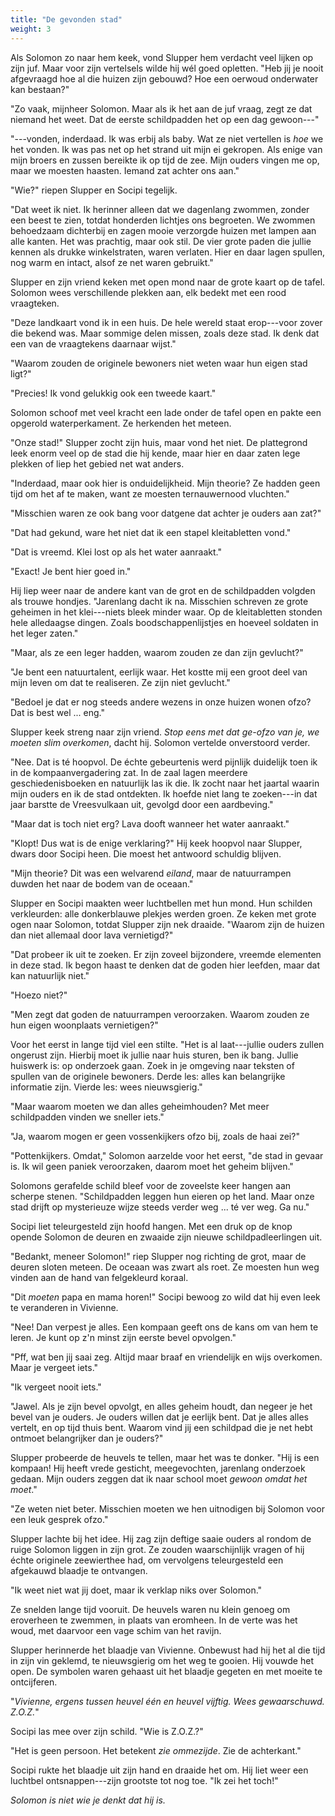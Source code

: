 ```yaml
---
title: "De gevonden stad"
weight: 3
---
```


Als Solomon zo naar hem keek, vond Slupper hem verdacht veel lijken op zijn juf. Maar voor zijn vertelsels wilde hij wél goed opletten. "Heb jij je nooit afgevraagd hoe al die huizen zijn gebouwd? Hoe een oerwoud onderwater kan bestaan?"

"Zo vaak, mijnheer Solomon. Maar als ik het aan de juf vraag, zegt ze dat niemand het weet. Dat de eerste schildpadden het op een dag gewoon---"

"---vonden, inderdaad. Ik was erbij als baby. Wat ze niet vertellen is _hoe_ we het vonden. Ik was pas net op het strand uit mijn ei gekropen. Als enige van mijn broers en zussen bereikte ik op tijd de zee. Mijn ouders vingen me op, maar we moesten haasten. Iemand zat achter ons aan."

"Wie?" riepen Slupper en Socipi tegelijk.

"Dat weet ik niet. Ik herinner alleen dat we dagenlang zwommen, zonder een beest te zien, totdat honderden lichtjes ons begroeten. We zwommen behoedzaam dichterbij en zagen mooie verzorgde huizen met lampen aan alle kanten. Het was prachtig, maar ook stil. De vier grote paden die jullie kennen als drukke winkelstraten, waren
verlaten. Hier en daar lagen spullen, nog warm en intact, alsof ze net waren gebruikt."

Slupper en zijn vriend keken met open mond naar de grote kaart op de tafel. Solomon wees verschillende plekken aan, elk bedekt met een rood vraagteken.

"Deze landkaart vond ik in een huis. De hele wereld staat erop---voor zover die bekend was. Maar sommige delen missen, zoals deze stad. Ik denk dat een van de vraagtekens daarnaar wijst."

"Waarom zouden de originele bewoners niet weten waar hun eigen stad ligt?"

"Precies! Ik vond gelukkig ook een tweede kaart."

Solomon schoof met veel kracht een lade onder de tafel open en pakte een opgerold waterperkament. Ze herkenden het meteen.

"Onze stad!" Slupper zocht zijn huis, maar vond het niet. De plattegrond leek enorm veel op de stad die hij kende, maar hier en daar zaten lege plekken of liep het gebied net wat anders.

"Inderdaad, maar ook hier is onduidelijkheid. Mijn theorie? Ze hadden geen tijd om het af te maken, want ze moesten ternauwernood vluchten."

"Misschien waren ze ook bang voor datgene dat achter je ouders aan zat?"

"Dat had gekund, ware het niet dat ik een stapel kleitabletten vond."

"Dat is vreemd. Klei lost op als het water aanraakt."

"Exact! Je bent hier goed in."

Hij liep weer naar de andere kant van de grot en de schildpadden volgden als trouwe hondjes. "Jarenlang dacht ik na. Misschien schreven ze grote geheimen in het klei---niets bleek minder waar. Op de kleitabletten stonden hele alledaagse dingen. Zoals boodschappenlijstjes en hoeveel soldaten in het leger zaten."

"Maar, als ze een leger hadden, waarom zouden ze dan zijn gevlucht?"

"Je bent een natuurtalent, eerlijk waar. Het kostte mij een groot deel van mijn leven om dat te realiseren. Ze zijn niet gevlucht."

"Bedoel je dat er nog steeds andere wezens in onze huizen wonen ofzo? Dat is best wel ... eng."

Slupper keek streng naar zijn vriend. _Stop eens met dat ge-ofzo van je, we moeten slim overkomen_, dacht hij. Solomon vertelde onverstoord verder.

"Nee. Dat is té hoopvol. De échte gebeurtenis werd pijnlijk duidelijk toen ik in de kompaanvergadering zat. In de zaal lagen meerdere geschiedenisboeken en natuurlijk las ik die. Ik zocht naar het jaartal waarin mijn ouders en ik de stad ontdekten. Ik hoefde niet lang te zoeken---in dat jaar barstte de Vreesvulkaan uit, gevolgd door een aardbeving."

"Maar dat is toch niet erg? Lava dooft wanneer het water aanraakt."

"Klopt! Dus wat is de enige verklaring?" Hij keek hoopvol naar Slupper, dwars door Socipi heen. Die moest het antwoord schuldig blijven.

"Mijn theorie? Dit was een welvarend _eiland_, maar de natuurrampen duwden het naar de bodem van de oceaan."

Slupper en Socipi maakten weer luchtbellen met hun mond. Hun schilden verkleurden: alle donkerblauwe plekjes werden groen. Ze keken met grote ogen naar Solomon, totdat Slupper zijn nek draaide. "Waarom zijn de huizen dan niet allemaal door lava vernietigd?"

"Dat probeer ik uit te zoeken. Er zijn zoveel bijzondere, vreemde elementen in deze stad. Ik begon haast te denken dat de goden hier leefden, maar dat kan natuurlijk niet."

"Hoezo niet?"

"Men zegt dat goden de natuurrampen veroorzaken. Waarom zouden ze hun eigen woonplaats vernietigen?"

Voor het eerst in lange tijd viel een stilte. "Het is al laat---jullie ouders zullen ongerust zijn. Hierbij moet ik jullie naar huis sturen, ben ik bang. Jullie huiswerk is: op onderzoek gaan. Zoek in je omgeving naar teksten of spullen van de originele bewoners. Derde les: alles kan belangrijke informatie zijn. Vierde les: wees nieuwsgierig."

"Maar waarom moeten we dan alles geheimhouden? Met meer schildpadden vinden we sneller iets."

"Ja, waarom mogen er geen vossenkijkers ofzo bij, zoals de haai zei?"

"Pottenkijkers. Omdat," Solomon aarzelde voor het eerst, "de stad in gevaar is. Ik wil geen paniek veroorzaken, daarom moet het geheim blijven."

Solomons gerafelde schild bleef voor de zoveelste keer hangen aan scherpe stenen. "Schildpadden leggen hun eieren op het land. Maar onze stad drijft op mysterieuze wijze steeds verder weg ... té ver weg. Ga nu."

Socipi liet teleurgesteld zijn hoofd hangen. Met een druk op de knop opende Solomon de deuren en zwaaide zijn nieuwe schildpadleerlingen uit.

"Bedankt, meneer Solomon!" riep Slupper nog richting de grot, maar de deuren sloten meteen. De oceaan was zwart als roet. Ze moesten hun weg vinden aan de hand van felgekleurd koraal.

"Dit *moeten* papa en mama horen!" Socipi bewoog zo wild dat hij even leek te veranderen in Vivienne.

"Nee! Dan verpest je alles. Een kompaan geeft ons de kans om van hem te leren. Je kunt op z'n minst zijn eerste bevel opvolgen."

"Pff, wat ben jij saai zeg. Altijd maar braaf en vriendelijk en wijs overkomen. Maar je vergeet iets."

"Ik vergeet nooit iets."

"Jawel. Als je zijn bevel opvolgt, en alles geheim houdt, dan negeer je het bevel van je ouders. Je ouders willen dat je eerlijk bent. Dat je alles alles vertelt, en op tijd thuis bent. Waarom vind jij een schildpad die je net hebt ontmoet belangrijker dan je ouders?"

Slupper probeerde de heuvels te tellen, maar het was te donker. "Hij is een kompaan! Hij heeft vrede gesticht, meegevochten, jarenlang onderzoek gedaan. Mijn ouders zeggen dat ik naar school moet _gewoon omdat het moet_."

"Ze weten niet beter. Misschien moeten we hen uitnodigen bij Solomon voor een leuk gesprek ofzo."

Slupper lachte bij het idee. Hij zag zijn deftige saaie ouders al rondom de ruige Solomon liggen in zijn grot. Ze zouden waarschijnlijk vragen of hij échte originele zeewierthee had, om vervolgens teleurgesteld een afgekauwd blaadje te ontvangen.

"Ik weet niet wat jij doet, maar ik verklap niks over Solomon."

Ze snelden lange tijd vooruit. De heuvels waren nu klein genoeg om eroverheen te zwemmen, in plaats van eromheen. In de verte was het woud, met daarvoor een vage schim van het ravijn.

Slupper herinnerde het blaadje van Vivienne. Onbewust had hij het al die tijd in zijn vin geklemd, te nieuwsgierig om het weg te gooien. Hij vouwde het open. De symbolen waren gehaast uit het blaadje gegeten en met moeite te ontcijferen.

"_Vivienne, ergens tussen heuvel één en heuvel vijftig. Wees gewaarschuwd. Z.O.Z._"

Socipi las mee over zijn schild. "Wie is Z.O.Z.?"

"Het is geen persoon. Het betekent _zie ommezijde_. Zie de achterkant."

Socipi rukte het blaadje uit zijn hand en draaide het om. Hij liet weer
een luchtbel ontsnappen---zijn grootste tot nog toe. "Ik zei het toch!"

_Solomon is niet wie je denkt dat hij is._